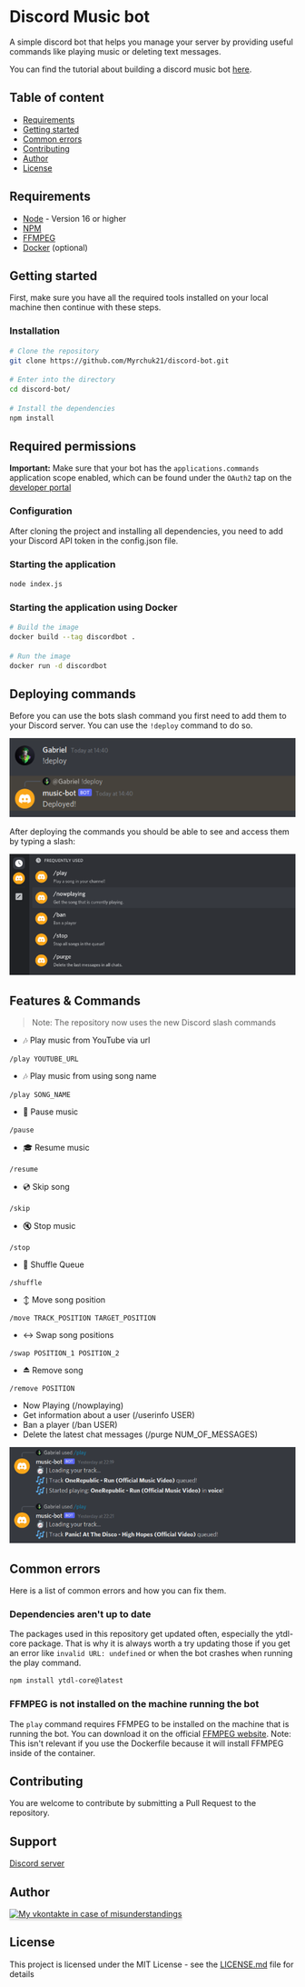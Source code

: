 # Discord Music bot

A simple discord bot that helps you manage your server by providing useful commands like playing music or deleting text messages.

You can find the tutorial about building a discord music bot [here](https://gabrieltanner.org/blog/dicord-music-bot). 

## Table of content

* [Requirements](#requirements)
* [Getting started](#getting-started)
* [Common errors](#common-errors)
* [Contributing](#contributing)
* [Author](#author)
* [License](#license)

## Requirements

- [Node](https://nodejs.org/en/) - Version 16 or higher
- [NPM](https://www.npmjs.com/)
- [FFMPEG](https://www.ffmpeg.org/)
- [Docker](https://www.docker.com/) (optional)

## Getting started

First, make sure you have all the required tools installed on your local machine then continue with these steps.

### Installation

```bash
# Clone the repository
git clone https://github.com/Myrchuk21/discord-bot.git

# Enter into the directory
cd discord-bot/

# Install the dependencies
npm install
```

## Required permissions

**Important:** Make sure that your bot has the `applications.commands` application scope enabled, which can be found under the `OAuth2` tap on the [developer portal](https://discord.com/developers/applications/)

### Configuration

After cloning the project and installing all dependencies, you need to add your Discord API token in the config.json file.

### Starting the application

```bash
node index.js
```

### Starting the application using Docker

```bash
# Build the image
docker build --tag discordbot .

# Run the image
docker run -d discordbot
```

## Deploying commands

Before you can use the bots slash command you first need to add them to your Discord server. You can use the `!deploy` command to do so.

<img src="./assets/deploy-commands.png">

After deploying the commands you should be able to see and access them by typing a slash:

<img src="./assets/commands.png">

## Features & Commands

> Note: The repository now uses the new Discord slash commands

* 🎶 Play music from YouTube via url

`/play YOUTUBE_URL`

* 🎶 Play music from using song name

`/play SONG_NAME`

* 📃 Pause music

`/pause`

* 🎓 Resume music

`/resume`

* 💿 Skip song

`/skip`

* 🔇 Stop music

`/stop`

* 🔀 Shuffle Queue

`/shuffle`

* ↕ Move song position

`/move TRACK_POSITION TARGET_POSITION`

* ↔️ Swap song positions

`/swap POSITION_1 POSITION_2`

* ⏏️ Remove song

`/remove POSITION`

* Now Playing (/nowplaying)
* Get information about a user (/userinfo USER)
* Ban a player (/ban USER)
* Delete the latest chat messages (/purge NUM_OF_MESSAGES)

<img src="./assets/playing_song.png">

## Common errors

Here is a list of common errors and how you can fix them.

### Dependencies aren't up to date

The packages used in this repository get updated often, especially the ytdl-core package. That is why it is always worth a try updating those if you get an error like `invalid URL: undefined` or when the bot crashes when running the play command.

```bash
npm install ytdl-core@latest
```

### FFMPEG is not installed on the machine running the bot

The `play` command requires FFMPEG to be installed on the machine that is running the bot. You can download it on the official [FFMPEG website](https://www.ffmpeg.org/). Note: This isn't relevant if you use the Dockerfile because it will install FFMPEG inside of the container.

## Contributing

You are welcome to contribute by submitting a Pull Request to the repository.

## Support

[Discord server](https://discord.gg/ZFEkqxe3Bx)

## Author

<a href="https://vk.com/ababakaev" target="_blank"><img src="https://pngimg.com/uploads/vkontakte/vkontakte_PNG15.png" alt="My vkontakte in case of misunderstandings" style="height: 41px !important;width: 174px !important;box-shadow: 0px 3px 2px 0px rgba(190, 190, 190, 0.5) !important;-webkit-box-shadow: 0px 3px 2px 0px rgba(190, 190, 190, 0.5) !important;" ></a>

## License

This project is licensed under the MIT License - see the [LICENSE.md](LICENSE) file for details
